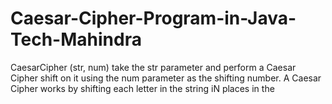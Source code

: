 # Caesar-Cipher-Program-in-Java-Tech-Mahindra
CaesarCipher (str, num) take the str parameter and perform a Caesar Cipher shift on it using the num parameter as the shifting number. A Caesar Cipher works by shifting each letter in the string iN places in the
